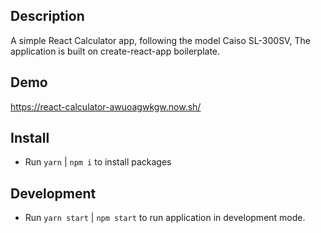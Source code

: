 ## Description
A simple React Calculator app, following the model Caiso SL-300SV, The application is built on create-react-app boilerplate.

## Demo
https://react-calculator-awuoagwkgw.now.sh/

## Install
- Run `yarn` | `npm i` to install packages

## Development
- Run `yarn start` | `npm start` to run application in development mode.
